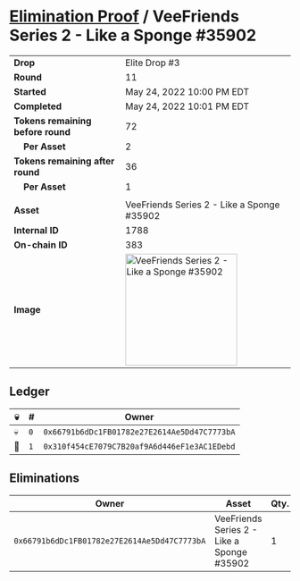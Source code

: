 # [Elimination Proof](./readme.md) / VeeFriends Series 2 - Like a Sponge #35902

|||
|---|---|
| **Drop** | Elite Drop #3 |
| **Round** | 11 |
| **Started** | May 24, 2022 10:00 PM EDT |
| **Completed** | May 24, 2022 10:01 PM EDT |
| **Tokens remaining before round** | 72 |
| **&nbsp;&nbsp;&nbsp;&nbsp;Per Asset** | 2 |
| **Tokens remaining after round** | 36 |
| **&nbsp;&nbsp;&nbsp;&nbsp;Per Asset** | 1 |
| | |
| **Asset** | VeeFriends Series 2 - Like a Sponge #35902 |
| **Internal ID** | 1788 |
| **On-chain ID** | 383 |
| **Image** | <img src="https://tcdn.blokpax.com/9648a5d9-1846-4789-9f2c-306383015c6a/01250b10f08464c403067203698c6facd2cc06424789dc492303381cd0ba5e74.png" height="200" alt="VeeFriends Series 2 - Like a Sponge #35902" /> |

## Ledger

| 💀 | # | Owner |
| --- | --- | --- |
| 💀 | `0` | `0x66791b6dDc1FB01782e27E2614Ae5Dd47C7773bA` |
| 👑 | `1` | `0x310f454cE7079C7B20af9A6d446eF1e3AC1EDebd` |


## Eliminations

| Owner | Asset | Qty. | Transaction |
| --- | --- | --- | --- |
| `0x66791b6dDc1FB01782e27E2614Ae5Dd47C7773bA` | VeeFriends Series 2 - Like a Sponge #35902 | 1 | [Polygonscan](https://polygonscan.com/tx/0x6bc9ca0f77eeecd71492ebd7aab01803f2b95c2b75fc63c9118dd3ca92a0d890) |
